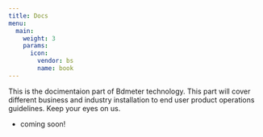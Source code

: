 ```yaml
---
title: Docs
menu:
  main:
    weight: 3
    params:
      icon:
        vendor: bs
        name: book
---
```


This is the docimentaion part of Bdmeter technology. This part will cover different business and industry installation to end user product operations guidelines. Keep your eyes on us.

- coming soon! 